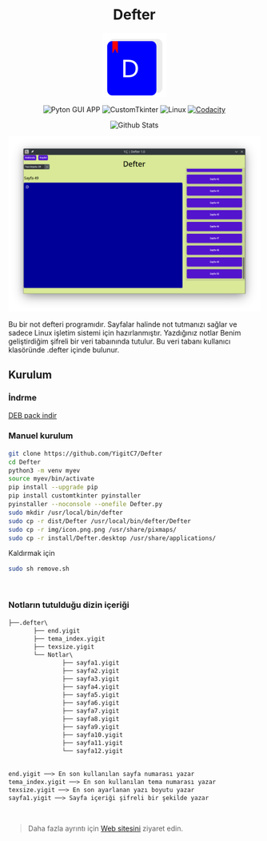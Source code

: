 

<div align="center">
	
# Defter
<img src="img/icon.png" alt="logo" width="128"/>

![Pyton GUI APP](https://img.shields.io/badge/Python-3776AB?logo=python&logoColor=white&style=for-the-badge)
![CustomTkinter](https://img.shields.io/badge/CustomTkinter-1a1a1a?style=for-the-badge&logo=python&logoColor=white)
![Linux](https://img.shields.io/badge/Linux-1e1e1e?logo=linux&logoColor=white&style=for-the-badge)
[![Codacity](https://img.shields.io/codacy/grade/bb3500c728344ef898cb6c66bc356f00?logo=codacy&logoColor=white&style=for-the-badge)](https://app.codacy.com/gh/YigitC7/Defter)

  <a>
    <img src="https://github.com/SabanGnc/SabanGnc/assets/139702707/cc75e47a-eda0-498f-bc38-1a9a3e6ea37c" alt="Github Stats" width="1200">
  </a>
  
</div>


![resim](img.png)

Bu bir not defteri programıdır. Sayfalar halinde not tutmanızı sağlar ve sadece Linux işletim sistemi için hazırlanmıştır. Yazdığınız notlar Benim geliştirdiğim şifreli bir veri tabaınında tutulur. Bu veri tabanı kullanıcı klasöründe .defter içinde bulunur.

## Kurulum

### İndrme
<a href="https://github.com/YigitC7/Defter/releases/download/6.0/Defter-6.0.deb">DEB pack indir</a>

### Manuel kurulum
```bash	
git clone https://github.com/YigitC7/Defter
cd Defter
python3 -m venv myev
source myev/bin/activate
pip install --upgrade pip
pip install customtkinter pyinstaller
pyinstaller --noconsole --onefile Defter.py
sudo mkdir /usr/local/bin/defter
sudo cp -r dist/Defter /usr/local/bin/defter/Defter
sudo cp -r img/icon.png.png /usr/share/pixmaps/
sudo cp -r install/Defter.desktop /usr/share/applications/
```
<p>Kaldırmak için</p>

```bash
sudo sh remove.sh
```

<br>

### Notların tutulduğu dizin içeriği

```
├──.defter\
       ├── end.yigit 
       ├── tema_index.yigit
       ├── texsize.yigit
       └── Notlar\
               ├── sayfa1.yigit
               ├── sayfa2.yigit
               ├── sayfa3.yigit
               ├── sayfa4.yigit
               ├── sayfa5.yigit
               ├── sayfa6.yigit
               ├── sayfa7.yigit
               ├── sayfa8.yigit
               ├── sayfa9.yigit
               ├── sayfa10.yigit
               ├── sayfa11.yigit
               └── sayfa12.yigit

```
```

end.yigit ──> En son kullanılan sayfa numarası yazar
tema_index.yigit ──> En son kullanılan tema numarası yazar
texsize.yigit ──> En son ayarlanan yazı boyutu yazar
sayfa1.yigit ──> Sayfa içeriği şifreli bir şekilde yazar

```
<br>

>Daha fazla ayrıntı için <a href="https://defter.netlify.app/">Web sitesini</a> ziyaret edin.
